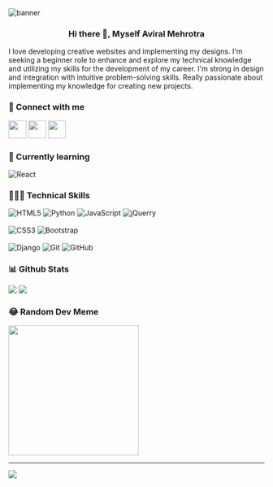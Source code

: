 <img src="https://user-images.githubusercontent.com/73425338/211180283-185bc3fc-d134-482c-9079-7bd4c3b74e91.png" alt="banner">
<center><h3 align="center">Hi there 👋, Myself Aviral Mehrotra</h3></center>

I love developing creative websites and implementing my designs. I'm seeking a beginner role to enhance and explore my technical knowledge and utilizing my skills for the development of my career. I'm strong in design and integration with intuitive problem-solving skills. 
Really passionate about implementing my knowledge for creating new projects.

### 🤝 Connect with me 
<a href="http://www.github.com/aviralmehrotra/"><img src="https://user-images.githubusercontent.com/73425338/211180766-511c1e62-fc47-4797-b949-082b234a988e.png" width="35px" height="35px"></a>
<a href="https://www.linkedin.com/in/aviralmehrotra9/"><img src="https://user-images.githubusercontent.com/73425338/211180868-b4a0601a-bc26-494b-941c-9a1c5a1ee93d.png" width="35px" height="35px"></a>
<a href="https://www.instagram.com/aviral._.mehrotra/"><img src="https://user-images.githubusercontent.com/73425338/211180902-c6f7ea1f-6bce-431e-94d6-234337dcca14.png" width="35px" height="35px"></a>

### 📑 Currently learning
![React](https://img.shields.io/badge/React-20232A?style=for-the-badge&logo=react&logoColor=61DAFB)

### 👨🏻‍💻 Technical Skills

![HTML5](https://img.shields.io/badge/html5-%23E34F26.svg?style=for-the-badge&logo=html5&logoColor=white) ![Python](https://img.shields.io/badge/python-3670A0?style=for-the-badge&logo=python&logoColor=ffdd54) ![JavaScript](https://img.shields.io/badge/javascript-%23323330.svg?style=for-the-badge&logo=javascript&logoColor=%23F7DF1E) ![jQuerry](https://img.shields.io/badge/jQuery-0769AD?style=for-the-badge&logo=jquery&logoColor=white)
<br><br>
![CSS3](https://img.shields.io/badge/css3-%231572B6.svg?style=for-the-badge&logo=css3&logoColor=white) ![Bootstrap](https://img.shields.io/badge/bootstrap-%23563D7C.svg?style=for-the-badge&logo=bootstrap&logoColor=white)
<br><br>
![Django](https://img.shields.io/badge/Django-092E20?style=for-the-badge&logo=django&logoColor=white) ![Git](https://img.shields.io/badge/git-%23F05033.svg?style=for-the-badge&logo=git&logoColor=white) ![GitHub](https://img.shields.io/badge/github-%23121011.svg?style=for-the-badge&logo=github&logoColor=white)

### 📊 Github Stats

![](https://github-readme-streak-stats.herokuapp.com/?user=aviralmehrotra&theme=tokyonight&hide_border=false)
![](https://github-readme-stats.vercel.app/api/top-langs/?username=aviralmehrotra&theme=tokyonight&hide_border=false&include_all_commits=true&count_private=true&layout=compact) 

### 😂 Random Dev Meme
<img src="https://random-memer-production-019b.up.railway.app/" style="border: 1px; border-radius: 15px%; width: 256px;"/>

---
[![](https://visitcount.itsvg.in/api?id=aviralmehrotra&icon=1&color=1)](https://visitcount.itsvg.in)
